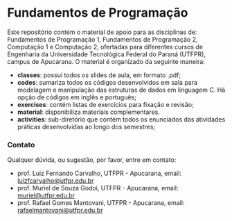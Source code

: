 # Fundamentos de Programação

Este repositório contém o material de apoio para as disciplinas de: Fundamentos de Programação 1, Fundamentos de Programação 2, Computação 1 e Computação 2, ofertadas para diferentes cursos de Engenharia da Universidade Tecnológica Federal do Paraná (UTFPR), campus de Apucarana. O material é organizado da seguinte maneira:

* **classes**: possui todos os slides de aula, em formato .pdf;
* **codes**: sumariza todos os códigos desenvolvidos em sala para modelagem e manipulação das estruturas de dados em linguagem C. Há opção de códigos em inglês e português;
* **exercises**: contém listas de exercícios para fixação e revisão;
* **material**: disponibiliza materiais complementares.
* **activities**: sub-diretório que contém todos os enunciados das atividades práticas desenvolvidas ao longo dos semestres;

### Contato

Qualquer dúvida, ou sugestão, por favor, entre em contato:
* prof. Luiz Fernando Carvalho, UTFPR - Apucarana, email: luizfcarvalho@utfpr.edu.br
* prof. Muriel de Souza Godoi,  UTFPR - Apucarana, email: muriel@utfpr.edu.br
* prof. Rafael Gomes Mantovani, UTFPR - Apucarana, email: rafaelmantovani@utfpr.edu.br
